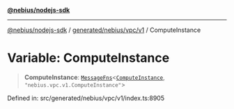 [**@nebius/nodejs-sdk**](../../../../../README.md)

---

[@nebius/nodejs-sdk](../../../../../README.md) / [generated/nebius/vpc/v1](../README.md) / ComputeInstance

# Variable: ComputeInstance

> **ComputeInstance**: [`MessageFns`](../../../../../runtime/protos/core/interfaces/MessageFns.md)\<[`ComputeInstance`](../interfaces/ComputeInstance.md), `"nebius.vpc.v1.ComputeInstance"`\>

Defined in: src/generated/nebius/vpc/v1/index.ts:8905

